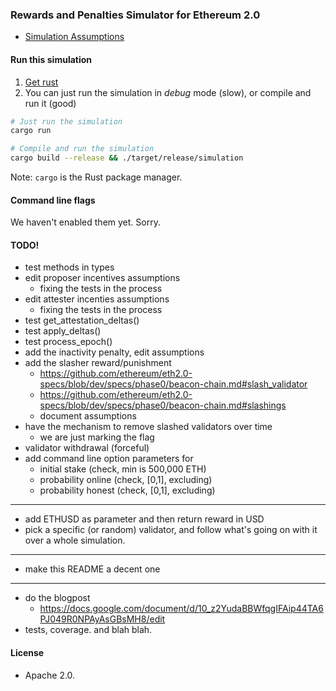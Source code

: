 
### Rewards and Penalties Simulator for Ethereum 2.0

* [Simulation Assumptions](assumptions.md)

#### Run this simulation

1. [Get rust](https://www.rust-lang.org/learn/get-started)
2. You can just run the simulation in _debug_ mode (slow), or compile and run it (good)

```bash
# Just run the simulation
cargo run

# Compile and run the simulation
cargo build --release && ./target/release/simulation

```

Note: `cargo` is the Rust package manager.

#### Command line flags

We haven't enabled them yet. Sorry.

#### TODO!

* test methods in types
* edit proposer incentives assumptions
  * fixing the tests in the process
* edit attester incenties assumptions
  * fixing the tests in the process
* test get_attestation_deltas()
* test apply_deltas()
* test process_epoch()
* add the inactivity penalty, edit assumptions
* add the slasher reward/punishment
  * https://github.com/ethereum/eth2.0-specs/blob/dev/specs/phase0/beacon-chain.md#slash_validator
  * https://github.com/ethereum/eth2.0-specs/blob/dev/specs/phase0/beacon-chain.md#slashings
  * document assumptions
* have the mechanism to remove slashed validators over time
  * we are just marking the flag
* validator withdrawal (forceful)
* add command line option parameters for
  * initial stake (check, min is 500,000 ETH)
  * probability online (check, [0,1], excluding)
  * probability honest (check, [0,1], excluding)
--------------------------------
* add ETHUSD as parameter and then return reward in USD
* pick a specific (or random) validator, and follow what's going on with it over a whole simulation.
--------------------------------
* make this README a decent one
--------------------------------
* do the blogpost
  * https://docs.google.com/document/d/10_z2YudaBBWfqgIFAip44TA6PJ049R0NPAyAsGBsMH8/edit
* tests, coverage. and blah blah.

#### License

* Apache 2.0.
